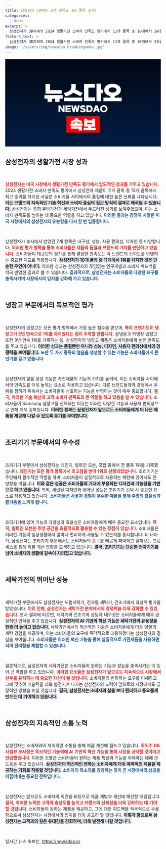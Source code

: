 ```yaml
---
title: 삼성전자 JD파워 고객 만족도 1위 품목 공개!
categories:
  - News
excerpt: >
  삼성전자가 JD파워의 2024 생활가전 소비자 만족도 평가에서 11개 품목 중 10개에서 1위를 차지했습니다! 특히 냉장고는 모든 평가 항목에서 최고 점수를 받아, 최고의 가전 브랜드로 자리매김했습니다.
feature_text: >
  삼성전자가 JD파워의 2024 생활가전 소비자 만족도 평가에서 11개 품목 중 10개에서 1위를 차지했습니다! 특히 냉장고는 모든 평가 항목에서 최고 점수를 받아, 최고의 가전 브랜드로 자리매김했습니다.
image: '/assets/img/newsdao_breakingnews.jpg'
---
```


<p><img src="/assets/img/newsdao_breakingnews.jpg" alt="ontimetimes 속보" /></p>

<h2 data-ke-size="size26">삼성전자의 생활가전 시장 성과</h2>

<p data-ke-size="size16">&nbsp;</p>

<p><b><span style="color: #ee2323;">삼성전자는 미국 시장에서 생활가전 만족도 평가에서 압도적인 성과를 거두고 있습니다.</span></b> 2024 생활가전 소비자 만족도 평가에서 삼성전자 제품이 11개 품목 중 10개 품목에서 최고 순위를 차지한 사실은 소비자들 사이에서의 품질에 대한 높은 신뢰를 나타냅니다. <b><span style="background-color: #21538527;">이는 브랜드의 지속적인 기술 혁신과 소비자 중심의 접근 방식의 결과로 해석될 수 있습니다.</span></b> 삼성전자는 특히 주방가전과 세탁가전에서 두드러진 성과를 보여주었으며, 이는 소비자 만족도를 높이는 데 중요한 역할을 하고 있습니다. <b><span style="color: #1a5490;">이러한 결과는 경쟁이 치열한 미국 시장에서의 삼성전자의 유능함을 다시 한 번 입증합니다.</span></b></p>

<p data-ke-size="size16">&nbsp;</p>

<p>삼성전자가 조사에서 받았던 7개 항목은 내구성, 성능, 사용 편의성, 디자인 등 다양합니다. <b><span style="color: #ee2323;">이러한 평가 항목을 통해 소비자들은 제품의 품질과 브랜드의 가치를 판단하고 있습니다.</span></b> 소비자들이 대규모의 평가를 통해 결정한 만족도는 각 브랜드의 신뢰도를 반영하는 중요한 지표로 작용합니다. <b><span style="background-color: #21538527;">삼성전자가 10개 품목 중 11개에서 1위를 차지한 것은 단순한 우연이 아니다.</span></b> 이러한 성과는 삼성전자의 끊임없는 연구개발과 소비자 피드백을 적극 반영한 결과로 볼 수 있습니다. <b><span style="color: #1a5490;">결과적으로, 삼성전자는 소비자들의 다양한 요구를 충족시키며 시장에서의 입지를 강화해 가고 있습니다.</span></b></p>

<p data-ke-size="size16">&nbsp;</p>

<h2 data-ke-size="size26">냉장고 부문에서의 독보적인 평가</h2>

<p data-ke-size="size16">&nbsp;</p>

<p>삼성전자의 냉장고는 모든 평가 항목에서 가장 높은 점수를 받으며, <b><span style="color: #ee2323;">특히 프렌치도어 냉장고가 2년 연속으로 1위를 차지했다는 점이 주목할 만합니다.</span></b> 상냉동과 하냉장 냉장고 또한 3년 연속 1위를 기록하는 등, 삼성전자의 냉장고 제품은 소비자들에게 높은 만족도를 주고 있습니다. <b><span style="background-color: #21538527;">이러한 성과는 품질뿐만 아니라 성능, 디자인, 사용자 편의성에서의 경쟁력을 보여줍니다.</span></b> <b><span style="color: #1a5490;">또한 두 가지 종류의 얼음을 생성할 수 있는 기능은 소비자들에게 큰 인기를 끌고 있습니다.</span></b></p>

<p data-ke-size="size16">&nbsp;</p>

<p>삼성전자의 얼음 생성 기능은 가전제품의 기능적 가치를 높이며, 이는 소비자들 사이에서의 만족도를 더욱 높이는 요소로 작용하고 있습니다. 다른 브랜드들과의 경쟁에서 우위를 점하기 위해서는 소비자들이 선호하는 기능을 반영하는 것이 매우 중요합니다. <b><span style="color: #ee2323;">결국, 이러한 기술 혁신이 고객 소비자 만족도의 큰 역할을 하고 있음을 알 수 있습니다.</span></b> 소비자들이 Samsung 냉장고를 선택하는 이유는 이러한 다양한 기능과 사용자 편의성으로 인해 더욱 강화됩니다. <b><span style="background-color: #21538527;">이러한 성과는 삼성전자가 앞으로도 소비자들에게 더 나은 제품을 제공해 나갈 수 있도록 동기를 부여합니다.</span></b></p>

<p data-ke-size="size16">&nbsp;</p>

<h2 data-ke-size="size26">조리기기 부문에서의 우수성</h2>

<p data-ke-size="size16">&nbsp;</p>

<p>조리기기 부문에서 삼성전자는 레인지, 빌트인 오븐, 쿡탑 등에서 전 품목 1위를 기록했습니다. <b><span style="color: #ee2323;">레인지는 모든 평가 항목에서 최고점을 받아 1위로 선정되었습니다.</span></b> 조리기기는 주방에서 필수적인 역할을 하며, 소비자들이 실질적으로 사용하는 패턴에 있어서도 큰 영향을 미칩니다. <b><span style="background-color: #21538527;">이와 같은 성공은 소비자들의 기대에 부응하는 디자인과 기능성을 기반으로 하고 있습니다.</span></b> 특히, 세련된 디자인과 뛰어난 성능은 조리기기 선택 시 중요한 요소로 작용하고 있습니다. <b><span style="color: #1a5490;">소비자들은 사용자 경험이 우수한 제품을 통해 주방의 효율성과 즐거움을 느끼게 됩니다.</span></b></p>

<p data-ke-size="size16">&nbsp;</p>

<p>조리기기에 있어 기능의 다양성과 효율성은 소비자들에게 매우 중요한 요소입니다. <b><span style="color: #ee2323;">특히, 빌트인 오븐은 주방 공간을 효율적으로 활용할 수 있는 장점이 있습니다.</span></b> 소비자들은 이러한 기능이 일상생활에서 얼마나 편리하게 사용될 수 있는지를 중시합니다.  더 나아가, 삼성전자는 조리기기 부문에서도 소비자들의 요구를 빠르게 파악하고 살펴보는 프로세스를 통해 제품 개선 방향을 모색하고 있습니다. <b><span style="background-color: #21538527;">결국, 조리기기는 단순한 전자기기를 넘어 소비자의 생활에 깊숙이 자리잡고 있습니다.</span></b></p>

<p data-ke-size="size16">&nbsp;</p>

<h2 data-ke-size="size26">세탁가전의 뛰어난 성능</h2>

<p data-ke-size="size16">&nbsp;</p>

<p>세탁가전 부문에서도 삼성전자는 드럼세탁기, 전자동 세탁기, 건조기에서 최상위 평가를 받았습니다. <b><span style="color: #ee2323;">이로 인해, 삼성전자는 세탁가전 분야에서의 경쟁력을 더욱 강화할 수 있었습니다.</span></b> 조사 결과에 따르면, 세탁기와 건조기의 성능과 내구성은 소비자들에게 매우 긍정적인 인식을 주고 있습니다. <b><span style="background-color: #21538527;">삼성전자의 AI 기반의 혁신 기능은 세탁가전의 유용성을 한층 더 높이고 있습니다.</span></b> 세탁가전에서의 혁신적인 기술은 소비자들에게 더욱 양질의 세탁 경험을 제공하며, 이는 소비자들의 요구에 즉각적으로 대응하겠다는 삼성전자의 결심을 보여줍니다. <b><span style="color: #1a5490;">소비자들은 이러한 혁신 기능을 통해 실질적으로 가전제품을 사용하면서의 편리함을 체험할 수 있습니다.</span></b></p>

<p data-ke-size="size16">&nbsp;</p>

<p>결론적으로, 삼성전자의 세탁가전은 소비자들이 원하는 기능과 성능을 충족시키는 데 있어 큰 역할을 하고 있습니다. <b><span style="color: #ee2323;">이러한 요소들은 삼성전자가 앞으로도 지속적으로 시장에서 선두를 유지하는 데 중요한 자산이 될 것입니다.</span></b> 소비자들의 변화하는 요구를 이해하고 그에 맞추어 기술력을 더욱 발전시켜 나가는 삼성전자의 노력이 앞으로의 시장에서도 긍정적인 영향을 미칠 것입니다. <b><span style="background-color: #21538527;">결국, 삼성전자는 소비자의 삶을 보다 편리하고 풍요롭게 만드는 데 기여하고 있습니다.</span></b> </p>

<p data-ke-size="size16">&nbsp;</p>

<h2 data-ke-size="size26">삼성전자의 지속적인 소통 노력</h2>

<p data-ke-size="size16">&nbsp;</p>

<p>삼성전자는 소비자와의 지속적인 소통을 통해 제품 개선에 힘쓰고 있습니다. <b><span style="color: #ee2323;">최익수 DA사업부 부사장은 독보적인 기술력에 AI 기반의 혁신 기능을 통해 시장을 공략할 것이라고 언급했습니다.</span></b> 이러한 소통은 소비자들이 원하는 제품 특성과 기능을 이해하는 데에 큰 도움을 주고 있습니다. <b><span style="background-color: #21538527;">삼성전자의 혁신적인 변화는 소비자에게 더욱 매력적인 제품을 제공하는 기회로 작용할 것입니다.</span></b> <b><span style="color: #1a5490;">소비자의 목소리를 경청하는 것이 곧 시장에서의 성공을 이끌어내는 중요한 전략입니다.</span></b></p>

<p data-ke-size="size16">&nbsp;</p>

<p>삼성전자는 앞으로도 소비자의 의견을 바탕으로 제품 개발과 개선에 매진할 예정입니다. <b><span style="color: #ee2323;">결국, 이러한 노력은 고객의 충성도를 높이고 브랜드의 신뢰성을 더욱 강화하는 데 기여할 것입니다.</span></b> 소비자들이 원하는 제품을 제공하고, 그에 대한 피드백을 적극적으로 수용함으로써 삼성전자는 시장에서의 입지를 더욱 공고히 할 것입니다. <b><span style="background-color: #21538527;">이렇게 함으로써 삼성전자는 고객과의 깊은 유대감을 강화하며, 더욱 발전해 나갈 것입니다.</span></b></p>

<p data-ke-size="size16">&nbsp;</p>
실시간 뉴스 속보는, <a href="https://newsdao.kr" rel="dofollow">https://newsdao.kr</a>


